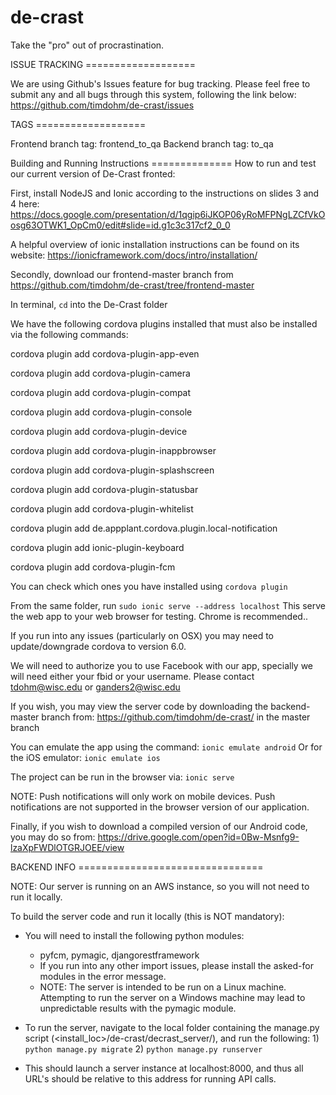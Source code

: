 # de-crast
Take the "pro" out of procrastination.

ISSUE TRACKING ===================

We are using Github's Issues feature for bug tracking.
Please feel free to submit any and all bugs through this system, following the link below:
	https://github.com/timdohm/de-crast/issues

TAGS ===================

Frontend branch tag: frontend_to_qa
Backend  branch tag: to_qa


Building and Running Instructions ==============
How to run and test our current version of De-Crast fronted:

First, install NodeJS and Ionic according to the instructions on slides 3 and 4 here: https://docs.google.com/presentation/d/1qgip6iJKOP06yRoMFPNgLZCfVkOosg63OTWK1_OpCm0/edit#slide=id.g1c3c317cf2_0_0

A helpful overview of ionic installation instructions can be found on its website:
	https://ionicframework.com/docs/intro/installation/

Secondly, download our frontend-master branch from https://github.com/timdohm/de-crast/tree/frontend-master

In terminal, `cd` into the De-Crast folder 

We have the following cordova plugins installed that must also be installed via the following commands:

cordova plugin add cordova-plugin-app-even

cordova plugin add cordova-plugin-camera

cordova plugin add cordova-plugin-compat

cordova plugin add cordova-plugin-console

cordova plugin add cordova-plugin-device

cordova plugin add cordova-plugin-inappbrowser

cordova plugin add cordova-plugin-splashscreen

cordova plugin add cordova-plugin-statusbar

cordova plugin add cordova-plugin-whitelist

cordova plugin add de.appplant.cordova.plugin.local-notification

cordova plugin add ionic-plugin-keyboard

cordova plugin add cordova-plugin-fcm


You can check which ones you have installed using `cordova plugin`

From the same folder, run `sudo ionic serve --address localhost`
This serve the web app to your web browser for testing. Chrome is recommended..

If you run into any issues (particularly on OSX) you may need to update/downgrade cordova to version 6.0.

We will need to authorize you to use Facebook with our app, specially we will need either your fbid or your username. Please contact tdohm@wisc.edu or ganders2@wisc.edu

If you wish, you may view the server code by downloading the backend-master branch from:
	https://github.com/timdohm/de-crast/
	in the master branch

You can emulate the app using the command: `ionic emulate android`
Or for the iOS emulator: `ionic emulate ios`

The project can be run in the browser via: `ionic serve`

NOTE: Push notifications will only work on mobile devices. Push notifications are not supported in the browser
version of our application.

Finally, if you wish to download a compiled version of our Android code, you may do so from: https://drive.google.com/open?id=0Bw-Msnfg9-lzaXpFWDlOTGRJOEE/view

BACKEND INFO ================================

NOTE: Our server is running on an AWS instance, so you will not need to run it locally.

To build the server code and run it locally (this is NOT mandatory):

- You will need to install the following python modules:
	- pyfcm, pymagic, djangorestframework
	- If you run into any other import issues, please install the asked-for modules in the error message.
	- NOTE: The server is intended to be run on a Linux machine. Attempting to run the
		server on a Windows machine may lead to unpredictable results with the pymagic module.

- To run the server, navigate to the local folder containing the manage.py script (<install_loc>/de-crast/decrast_server/), and run the following:
		1) `python manage.py migrate`
		2) `python manage.py runserver`

- This should launch a server instance at localhost:8000, and thus all URL's should be relative to this address for running API calls.
